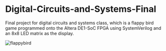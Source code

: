 # Digital-Circuits-and-Systems-Final
Final project for digital circuits and systems class, which is a flappy bird game programmed onto the Altera DE1-SoC FPGA using SystemVerilog and an 8x8 LED matrix as the display.


![flappybird](https://user-images.githubusercontent.com/60052720/112782524-16b18880-9002-11eb-9ae5-290cb2a66e45.gif)

